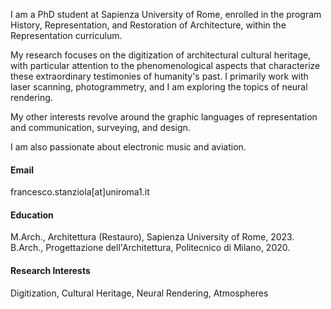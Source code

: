 I am a PhD student at Sapienza University of Rome, enrolled in the program History, Representation, and Restoration of Architecture, within the Representation curriculum.

My research focuses on the digitization of architectural cultural heritage, with particular attention to the phenomenological aspects that characterize these extraordinary testimonies of humanity's past. I primarily work with laser scanning, photogrammetry, and I am exploring the topics of neural rendering.

My other interests revolve around the graphic languages of representation and communication, surveying, and design. 

I am also passionate about electronic music and aviation. 
#### Email
francesco.stanziola[at]uniroma1.it

#### Education
M.Arch., Architettura (Restauro), Sapienza University of Rome, 2023. 
B.Arch., Progettazione dell'Architettura, Politecnico di Milano, 2020.

#### Research Interests
Digitization, Cultural Heritage, Neural Rendering, Atmospheres
